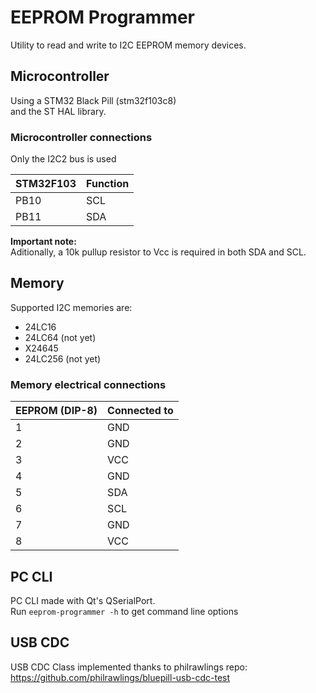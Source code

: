 
# EEPROM Programmer

Utility to read and write to I2C EEPROM memory devices.


## Microcontroller

Using a STM32 Black Pill (stm32f103c8)  
and the ST HAL library.  

### Microcontroller connections

Only the I2C2 bus is used

STM32F103  | Function
---------- | -------
PB10       |   SCL  
PB11       |   SDA  

**Important note:**  
Aditionally, a 10k pullup resistor to Vcc is required in both SDA and SCL.

## Memory
Supported I2C memories are:

- 24LC16
- 24LC64 (not yet)
- X24645
- 24LC256 (not yet)

### Memory electrical connections

EEPROM (DIP-8) |  Connected to
-------------- | --------------
1 | GND
2 | GND
3 | VCC
4 | GND
5 | SDA
6 | SCL
7 | GND
8 | VCC

## PC CLI

PC CLI made with Qt's QSerialPort.   
Run `eeprom-programmer -h` to get command line options

## USB CDC
USB CDC Class implemented thanks to philrawlings repo:   
https://github.com/philrawlings/bluepill-usb-cdc-test

